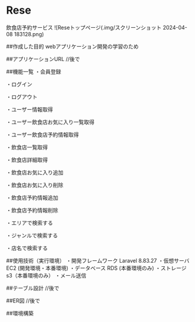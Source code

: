 # Rese
飲食店予約サービス
![Reseトップページ(.img/スクリーンショット 2024-04-08 183128.png)

##作成した目的
webアプリケーション開発の学習のため

##アプリケーションURL
//後で

##機能一覧
・会員登録

・ログイン

・ログアウト

・ユーザー情報取得

・ユーザー飲食店お気に入り一覧取得

・ユーザー飲食店予約情報取得

・飲食店一覧取得

・飲食店詳細取得

・飲食店お気に入り追加

・飲食店お気に入り削除

・飲食店予約情報追加

・飲食店予約情報削除

・エリアで検索する

・ジャンルで検索する

・店名で検索する

##使用技術（実行環境）
・開発フレームワーク
  Laravel 8.83.27
・仮想サーバ
  EC2 (開発環境・本番環境)
・データベース
  RDS (本番環境のみ)
・ストレージ
  s3（本番環境のみ）
・メール送信

##テーブル設計
//後で

##ER図
//後で

##環境構築
